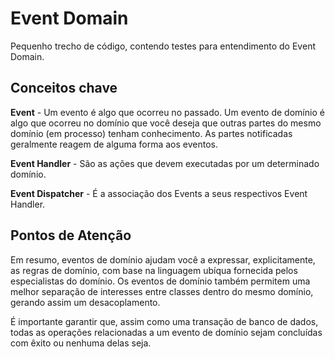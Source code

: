 # Event Domain
Pequenho trecho de código, contendo testes para entendimento do Event Domain.

## Conceitos chave
<b>Event</b> - Um evento é algo que ocorreu no passado. Um evento de domínio é algo que ocorreu no domínio que você deseja que outras partes do mesmo domínio (em processo) tenham conhecimento. As partes notificadas geralmente reagem de alguma forma aos eventos.

<b>Event Handler</b> - São as ações que devem executadas por um determinado domínio.

<b>Event Dispatcher</b> - É a associação dos Events a seus respectivos Event Handler.

## Pontos de Atenção

Em resumo, eventos de domínio ajudam você a expressar, explicitamente, as regras de domínio, com base na linguagem ubíqua fornecida pelos especialistas do domínio. Os eventos de domínio também permitem uma melhor separação de interesses entre classes dentro do mesmo domínio, gerando assim um desacoplamento.


É importante garantir que, assim como uma transação de banco de dados, todas as operações relacionadas a um evento de domínio sejam concluídas com êxito ou nenhuma delas seja.
